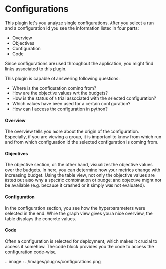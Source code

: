 # Configurations

This plugin let's you analyze single configurations. After you select a run and a configuration id you see the information listed in four parts:
- Overview
- Objectives
- Configuration
- Code

Since configurations are used throughout the application, you might find links associated to this plugin.

This plugin is capable of answering following questions:
- Where is the configuration coming from?
- How are the objective values wrt the budgets?
- How is the status of a trial associated with the selected configuration?
- Which values have been used for a certain configuration?
- How can I access the configuration in python?

#### Overview
The overview tells you more about the origin of the configuration. Especially, if you are
viewing a group, it is important to know from which run and from which configuration id the
selected configuration is coming from.

#### Objectives
The objective section, on the other hand, visualizes the objective values over the budgets. In here,
you can determine how your metrics change with increasing budget. Using the table view,
not only the objective values are listed but also why a specific combination of budget and objective
might not be available (e.g. because it crashed or it simply was not evaluated).

#### Configuration
In the configuration section, you see how the hyperparameters were selected in the end. While the
graph view gives you a nice overview, the table displays the concrete values.

#### Code
Often a configuration is selected for deployment, which makes it crucial to access it somehow.
The code block provides you the code to access the configuration code-wise. 

.. image:: ../images/plugins/configurations.png